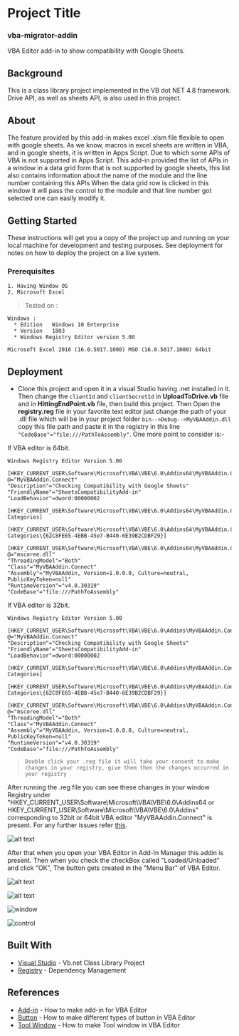 # Project Title
### vba-migrator-addin
VBA Editor add-in to show compatibility with Google Sheets.

## Background
This is a class library project implemented in the VB dot NET 4.8 framework. Drive API, as well as sheets API, is also used in this project.

## About
The feature provided by this add-in makes excel .xlsm file flexible to open with google sheets. As we know, macros in excel sheets are written in VBA, and in google sheets, it is written in Apps Script. Due to which some APIs of VBA is not supported in Apps Script. This add-in provided the list of APIs in a window in a data grid form that is not supported by google sheets, this list also contains information about the name of the module and the line number containing this APIs When the data grid row is clicked in this window it will pass the control to the module and that line number got selected one can easily modify it.

## Getting Started

These instructions will get you a copy of the project up and running on your local machine for development and testing purposes. See deployment for notes on how to deploy the project on a live system.

### Prerequisites
```
1. Having Window OS
2. Microsoft Excel
```
> Tested on :
```
Windows :
  * Edition   Windows 10 Enterprise
  * Version   1803
  * Windows Registry Editor version 5.00

Microsoft Excel 2016 (16.0.5017.1000) MSO (16.0.5017.1000) 64bit
```


## Deployment
* Clone this project and open it in a visual Studio having .net installed in it. Then change the `clientId` and `clientSecretId` in **UploadToDrive.vb** file and in **HittingEndPoint.vb** file, then build this project. Then Open the **registry.reg** file in your favorite text editor just change the path of your .dll file which will be in your project folder `bin-->Debug-->MyVBAAddin.dll` copy this file path and paste it in the registry in this line `"CodeBase"="file:///PathToAssembly"`. One more point to consider is:-

If VBA editor is 64bit.
```
Windows Registry Editor Version 5.00

[HKEY_CURRENT_USER\Software\Microsoft\VBA\VBE\6.0\Addins64\MyVBAAddin.Connect]
@="MyVBAAddin.Connect"
"Description"="Checking Compatibility with Google Sheets"
"FriendlyName"="SheetsCompatibilityAdd-in"
"LoadBehavior"=dword:00000002

[HKEY_CURRENT_USER\Software\Microsoft\VBA\VBE\6.0\Addins64\MyVBAAddin.Connect\Implemented Categories]

[HKEY_CURRENT_USER\Software\Microsoft\VBA\VBE\6.0\Addins64\MyVBAAddin.Connect\Implemented Categories\{62C8FE65-4EBB-45e7-B440-6E39B2CDBF29}]

[HKEY_CURRENT_USER\Software\Microsoft\VBA\VBE\6.0\Addins64\MyVBAAddin.Connect\InprocServer32]
@="mscoree.dll"
"ThreadingModel"="Both"
"Class"="MyVBAAddin.Connect"
"Assembly"="MyVBAAddin, Version=1.0.0.0, Culture=neutral, PublicKeyToken=null"
"RuntimeVersion"="v4.0.30319"
"CodeBase"="file:///PathToAssembly"  
```
If VBA editor is 32bit.
```
Windows Registry Editor Version 5.00

[HKEY_CURRENT_USER\Software\Microsoft\VBA\VBE\6.0\Addins\MyVBAAddin.Connect]
@="MyVBAAddin.Connect"
"Description"="Checking Compatibility with Google Sheets"
"FriendlyName"="SheetsCompatibilityAdd-in"
"LoadBehavior"=dword:00000002

[HKEY_CURRENT_USER\Software\Microsoft\VBA\VBE\6.0\Addins\MyVBAAddin.Connect\Implemented Categories]

[HKEY_CURRENT_USER\Software\Microsoft\VBA\VBE\6.0\Addins\MyVBAAddin.Connect\Implemented Categories\{62C8FE65-4EBB-45e7-B440-6E39B2CDBF29}]

[HKEY_CURRENT_USER\Software\Microsoft\VBA\VBE\6.0\Addins\MyVBAAddin.Connect\InprocServer32]
@="mscoree.dll"
"ThreadingModel"="Both"
"Class"="MyVBAAddin.Connect"
"Assembly"="MyVBAAddin, Version=1.0.0.0, Culture=neutral, PublicKeyToken=null"
"RuntimeVersion"="v4.0.30319"
"CodeBase"="file:///PathToAssembly"  
```

> `Double click your .reg file it will take your consent to make changes in your registry, give them then the changes occurred in your registry`

After running the .reg file you can see these changes in your window Registry under "HKEY_CURRENT_USER\Software\Microsoft\VBA\VBE\6.0\Addins64 or HKEY_CURRENT_USER\Software\Microsoft\VBA\VBE\6.0\Addins" corresponding to 32bit or 64bit VBA editor "MyVBAAddin.Connect" is present. For any further issues refer [this](https://stackoverflow.com/questions/1942626/build-add-in-for-vba-ide-using-vb-net).

![alt text](/images/Registry.jpg)


After that when you open your VBA Editor in Add-In Manager this addin is present. Then when you check the checkBox called "Loaded/Unloaded" and click "OK", The button gets created in the "Menu Bar" of VBA Editor.  

![alt text](/images/Add-inManager.jpg)


![alt text](/images/button.png)


![window](/images/Window.jpg)

![control](/images/control.jpg)
## Built With

* [Visual Studio](https://visualstudio.microsoft.com/vs/) - Vb.net Class Library Project
* [Registry](https://stackoverflow.com/questions/1942626/build-add-in-for-vba-ide-using-vb-net) - Dependency Management

## References

* [Add-in](https://www.mztools.com/articles/2012/MZ2012013.aspx) - How to make add-in for VBA Editor
* [Button](https://www.mztools.com/articles/2012/MZ2012015.aspx) - How to make different types of button in VBA Editor
* [Tool Window](https://www.mztools.com/articles/2012/MZ2012017.aspx) - How to make Tool window in VBA Editor

